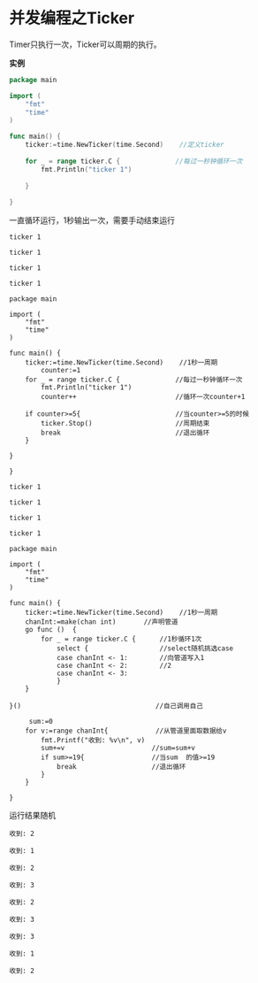 # 并发编程之Ticker

Timer只执行一次，Ticker可以周期的执行。

**实例**

```go
package main

import (
	"fmt"
	"time"
)

func main() {
	ticker:=time.NewTicker(time.Second)    //定义ticker
	           
	for _ = range ticker.C {              //每过一秒钟循环一次
		fmt.Println("ticker 1")           
		
	}
	
}
```

一直循环运行，1秒输出一次，需要手动结束运行

`ticker 1`

`ticker 1`

`ticker 1`

`ticker 1`





```golang
package main

import (
	"fmt"
	"time"
)

func main() {
	ticker:=time.NewTicker(time.Second)    //1秒一周期
	    counter:=1                         
	for _ = range ticker.C {              //每过一秒钟循环一次
		fmt.Println("ticker 1")           
		counter++                         //循环一次counter+1
	
	if counter>=5{                        //当counter>=5的时候
		ticker.Stop()                     //周期结束
		break                             //退出循环
	}
	
}

} 
```





`ticker 1`

`ticker 1`

`ticker 1`

`ticker 1`





```golang
package main

import (
	"fmt"
	"time"
)

func main() {
	ticker:=time.NewTicker(time.Second)    //1秒一周期
	chanInt:=make(chan int)       //声明管道
	go func ()  {
		for _ = range ticker.C {      //1秒循环1次
			select {                  //select随机挑选case
			case chanInt <- 1:        //向管道写入1 
			case chanInt <- 2:        //2
			case chanInt <- 3:
			}
	}
	
}()                                  //自己调用自己
     
	 sum:=0                     
    for v:=range chanInt{            //从管道里面取数据给v
		fmt.Printf("收到: %v\n", v)
		sum+=v                      //sum=sum+v
		if sum>=19{                 //当sum	的值>=19
			break                   //退出循环
		}
	}
  
}
```



运行结果随机

`收到: 2`

`收到: 1`

`收到: 2`

`收到: 3`

`收到: 2`

`收到: 3`

`收到: 3`

`收到: 1`

`收到: 2`
